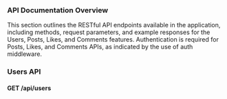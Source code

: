 
### API Documentation Overview

This section outlines the RESTful API endpoints available in the application, including methods, request parameters, and example responses for the Users, Posts, Likes, and Comments features. Authentication is required for Posts, Likes, and Comments APIs, as indicated by the use of auth middleware.


### Users API

#### GET /api/users